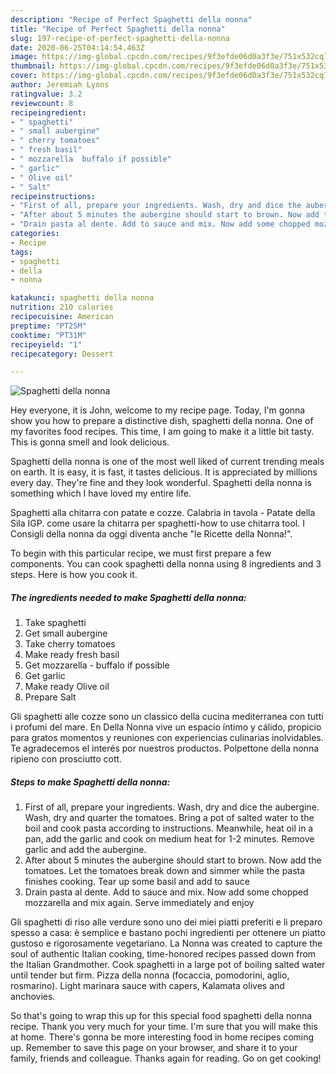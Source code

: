 ```yaml
---
description: "Recipe of Perfect Spaghetti della nonna"
title: "Recipe of Perfect Spaghetti della nonna"
slug: 197-recipe-of-perfect-spaghetti-della-nonna
date: 2020-06-25T04:14:54.463Z
image: https://img-global.cpcdn.com/recipes/9f3efde06d0a3f3e/751x532cq70/spaghetti-della-nonna-recipe-main-photo.jpg
thumbnail: https://img-global.cpcdn.com/recipes/9f3efde06d0a3f3e/751x532cq70/spaghetti-della-nonna-recipe-main-photo.jpg
cover: https://img-global.cpcdn.com/recipes/9f3efde06d0a3f3e/751x532cq70/spaghetti-della-nonna-recipe-main-photo.jpg
author: Jeremiah Lyons
ratingvalue: 3.2
reviewcount: 8
recipeingredient:
- " spaghetti"
- " small aubergine"
- " cherry tomatoes"
- " fresh basil"
- " mozzarella  buffalo if possible"
- " garlic"
- " Olive oil"
- " Salt"
recipeinstructions:
- "First of all, prepare your ingredients. Wash, dry and dice the aubergine. Wash, dry and quarter the tomatoes. Bring a pot of salted water to the boil and cook pasta according to instructions. Meanwhile, heat oil in a pan, add the garlic and cook on medium heat for 1-2 minutes. Remove garlic and add the aubergine."
- "After about 5 minutes the aubergine should start to brown. Now add the tomatoes. Let the tomatoes break down and simmer while the pasta finishes cooking. Tear up some basil and add to sauce"
- "Drain pasta al dente. Add to sauce and mix. Now add some chopped mozzarella and mix again. Serve immediately and enjoy"
categories:
- Recipe
tags:
- spaghetti
- della
- nonna

katakunci: spaghetti della nonna 
nutrition: 210 calories
recipecuisine: American
preptime: "PT25M"
cooktime: "PT31M"
recipeyield: "1"
recipecategory: Dessert

---
```



![Spaghetti della nonna](https://img-global.cpcdn.com/recipes/9f3efde06d0a3f3e/751x532cq70/spaghetti-della-nonna-recipe-main-photo.jpg)

Hey everyone, it is John, welcome to my recipe page. Today, I'm gonna show you how to prepare a distinctive dish, spaghetti della nonna. One of my favorites food recipes. This time, I am going to make it a little bit tasty. This is gonna smell and look delicious.

Spaghetti della nonna is one of the most well liked of current trending meals on earth. It is easy, it is fast, it tastes delicious. It is appreciated by millions every day. They're fine and they look wonderful. Spaghetti della nonna is something which I have loved my entire life.

Spaghetti alla chitarra con patate e cozze. Calabria in tavola - Patate della Sila IGP. come usare la chitarra per spaghetti-how to use chitarra tool. I Consigli della nonna da oggi diventa anche &#34;le Ricette della Nonna!&#34;.


To begin with this particular recipe, we must first prepare a few components. You can cook spaghetti della nonna using 8 ingredients and 3 steps. Here is how you cook it.

<!--inarticleads1-->

##### The ingredients needed to make Spaghetti della nonna:

1. Take  spaghetti
1. Get  small aubergine
1. Take  cherry tomatoes
1. Make ready  fresh basil
1. Get  mozzarella - buffalo if possible
1. Get  garlic
1. Make ready  Olive oil
1. Prepare  Salt


Gli spaghetti alle cozze sono un classico della cucina mediterranea con tutti i profumi del mare. En Della Nonna vive un espacio íntimo y cálido, propicio para gratos momentos y reuniones con experiencias culinarias inolvidables. Te agradecemos el interés por nuestros productos. Polpettone della nonna ripieno con prosciutto cott. 

<!--inarticleads2-->

##### Steps to make Spaghetti della nonna:

1. First of all, prepare your ingredients. Wash, dry and dice the aubergine. Wash, dry and quarter the tomatoes. Bring a pot of salted water to the boil and cook pasta according to instructions. Meanwhile, heat oil in a pan, add the garlic and cook on medium heat for 1-2 minutes. Remove garlic and add the aubergine.
1. After about 5 minutes the aubergine should start to brown. Now add the tomatoes. Let the tomatoes break down and simmer while the pasta finishes cooking. Tear up some basil and add to sauce
1. Drain pasta al dente. Add to sauce and mix. Now add some chopped mozzarella and mix again. Serve immediately and enjoy


Gli spaghetti di riso alle verdure sono uno dei miei piatti preferiti e li preparo spesso a casa: è semplice e bastano pochi ingredienti per ottenere un piatto gustoso e rigorosamente vegetariano. La Nonna was created to capture the soul of authentic Italian cooking, time-honored recipes passed down from the Italian Grandmother. Cook spaghetti in a large pot of boiling salted water until tender but firm. Pizza della nonna (focaccia, pomodorini, aglio, rosmarino). Light marinara sauce with capers, Kalamata olives and anchovies. 

So that's going to wrap this up for this special food spaghetti della nonna recipe. Thank you very much for your time. I'm sure that you will make this at home. There's gonna be more interesting food in home recipes coming up. Remember to save this page on your browser, and share it to your family, friends and colleague. Thanks again for reading. Go on get cooking!
